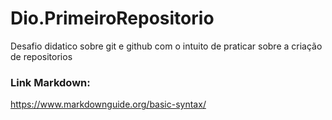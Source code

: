 # Dio.PrimeiroRepositorio

Desafio didatico sobre git e github com o intuito de praticar sobre a criação de repositorios

### Link Markdown:
https://www.markdownguide.org/basic-syntax/
